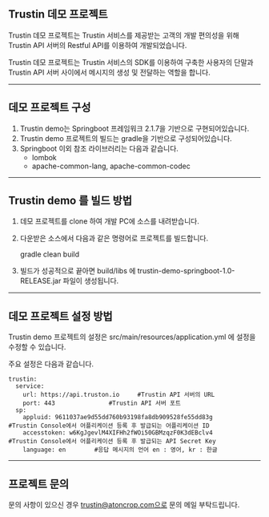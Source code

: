 ## Trustin 데모 프로젝트

Trustin 데모 프로젝트는 Trustin 서비스를 제공받는 고객의 개발 편의성을 위해 Trustin API 서버의 Restful API를 이용하여 개발되었습니다.

Trustin 데모 프로젝트는 Trustin 서비스의 SDK를 이용하여 구축한 사용자의 단말과 Trustin API 서버 사이에서 메시지의 생성 및 전달하는 역할을 합니다.

------

## 데모 프로젝트 구성

1. Trustin demo는 Springboot 프레임워크 2.1.7을 기반으로 구현되어있습니다.
2. Trustin demo 프로젝트의 빌드는 gradle을 기반으로 구성되어있습니다.
3. Springboot 이외 참조 라이브러리는 다음과 같습니다.
   - lombok
   - apache-common-lang, apache-common-codec

------

## Trustin demo 를 빌드 방법

1. 데모 프로젝트를 clone 하여 개발 PC에 소스를 내려받습니다.

2. 다운받은 소스에서 다음과 같은 명령어로 프로젝트를 빌드합니다.

   gradle clean build

3. 빌드가 성공적으로 끝아면 build/libs 에 trustin-demo-springboot-1.0-RELEASE.jar 파일이 생성됩니다.

------

## 데모 프로젝트 설정 방법

Trustin demo 프로젝트의 설정은 src/main/resources/application.yml 에 설정을 수정할 수 있습니다.

주요 설정은 다음과 같습니다.

```
trustin:
  service:
    url: https://api.truston.io		#Trustin API 서버의 URL
    port: 443				#Trustin API 서버 포트
  sp:
    appluid: 9611037ae9d55dd760b93198fa8db909528fe55dd83g		#Trustin Console에서 어플리케이션 등록 후 발급되는 어플리케이션 ID
    accesstoken: w6KgJgevlM4XIFHh2fWOi50GBMzqzF0K3dEBclv4		#Trustin Console에서 어플리케이션 등록 후 발급되는 API Secret Key
    language: en		#응답 메시지의 언어 en : 영어, kr : 한글
```

------

## 프로젝트 문의

문의 사항이 있으신 경우 trustin@atoncrop.com으로 문의 메일 부탁드립니다.